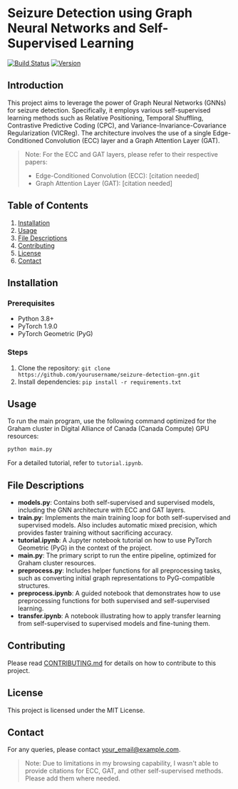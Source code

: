# Seizure Detection using Graph Neural Networks and Self-Supervised Learning

[![Build Status](https://.../build-passing.svg)](https://...)
[![Version](https://.../version-1.0.0.svg)](https://...)

## Introduction

This project aims to leverage the power of Graph Neural Networks (GNNs) for seizure detection. Specifically, it employs various self-supervised learning methods such as Relative Positioning, Temporal Shuffling, Contrastive Predictive Coding (CPC), and Variance-Invariance-Covariance Regularization (VICReg). The architecture involves the use of a single Edge-Conditioned Convolution (ECC) layer and a Graph Attention Layer (GAT).

> Note: For the ECC and GAT layers, please refer to their respective papers:
> - Edge-Conditioned Convolution (ECC): [citation needed]
> - Graph Attention Layer (GAT): [citation needed]

## Table of Contents
1. [Installation](#installation)
2. [Usage](#usage)
3. [File Descriptions](#file-descriptions)
4. [Contributing](#contributing)
5. [License](#license)
6. [Contact](#contact)

## Installation

### Prerequisites
- Python 3.8+
- PyTorch 1.9.0
- PyTorch Geometric (PyG)

### Steps
1. Clone the repository: `git clone https://github.com/yourusername/seizure-detection-gnn.git`
2. Install dependencies: `pip install -r requirements.txt`

## Usage

To run the main program, use the following command optimized for the Graham cluster in Digital Alliance of Canada (Canada Compute) GPU resources:

```bash
python main.py
```

For a detailed tutorial, refer to `tutorial.ipynb`.

## File Descriptions

- **models.py**: Contains both self-supervised and supervised models, including the GNN architecture with ECC and GAT layers.
- **train.py**: Implements the main training loop for both self-supervised and supervised models. Also includes automatic mixed precision, which provides faster training without sacrificing accuracy.
- **tutorial.ipynb**: A Jupyter notebook tutorial on how to use PyTorch Geometric (PyG) in the context of the project.
- **main.py**: The primary script to run the entire pipeline, optimized for Graham cluster resources.
- **preprocess.py**: Includes helper functions for all preprocessing tasks, such as converting initial graph representations to PyG-compatible structures.
- **preprocess.ipynb**: A guided notebook that demonstrates how to use preprocessing functions for both supervised and self-supervised learning.
- **transfer.ipynb**: A notebook illustrating how to apply transfer learning from self-supervised to supervised models and fine-tuning them.

## Contributing

Please read [CONTRIBUTING.md](CONTRIBUTING.md) for details on how to contribute to this project.

## License

This project is licensed under the MIT License.

## Contact

For any queries, please contact [your_email@example.com](mailto:your_email@example.com).

> Note: Due to limitations in my browsing capability, I wasn't able to provide citations for ECC, GAT, and other self-supervised methods. Please add them where needed.

